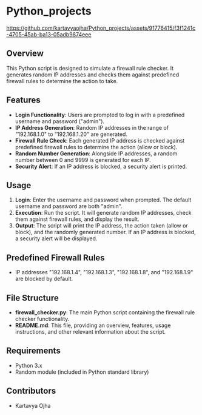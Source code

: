 # Python_projects

https://github.com/kartavyaojha/Python_projects/assets/91776415/f3f1241c-4705-45ab-ba13-05adb9874eee

## Overview

This Python script is designed to simulate a firewall rule checker. It generates random IP addresses and checks them against predefined firewall rules to determine the action to take.

## Features
- **Login Functionality**: Users are prompted to log in with a predefined username and password ("admin").
- **IP Address Generation**: Random IP addresses in the range of "192.168.1.0" to "192.168.1.20" are generated.
- **Firewall Rule Check**: Each generated IP address is checked against predefined firewall rules to determine the action (allow or block).
- **Random Number Generation**: Alongside IP addresses, a random number between 0 and 9999 is generated for each IP.
- **Security Alert**: If an IP address is blocked, a security alert is printed.

## Usage
1. **Login**: Enter the username and password when prompted. The default username and password are both "admin".
2. **Execution**: Run the script. It will generate random IP addresses, check them against firewall rules, and display the result.
3. **Output**: The script will print the IP address, the action taken (allow or block), and the randomly generated number. If an IP address is blocked, a security alert will be displayed.

## Predefined Firewall Rules
- IP addresses "192.168.1.4", "192.168.1.3", "192.168.1.8", and "192.168.1.9" are blocked by default.

## File Structure
- **firewall_checker.py**: The main Python script containing the firewall rule checker functionality.
- **README.md**: This file, providing an overview, features, usage instructions, and other relevant information about the script.

## Requirements
- Python 3.x
- Random module (included in Python standard library)

## Contributors
- Kartavya Ojha
